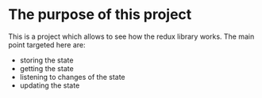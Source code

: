 # The purpose of this project
This is a project which allows to see how the redux library works.
The main point targeted here are:
* storing the state
* getting the state
* listening to changes of the state
* updating the state

